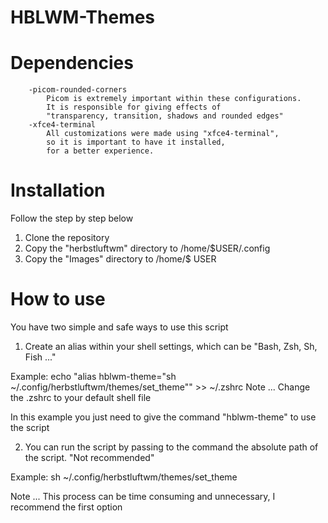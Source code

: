 # HBLWM-Themes

# Dependencies

        -picom-rounded-corners
            Picom is extremely important within these configurations. 
            It is responsible for giving effects of 
            "transparency, transition, shadows and rounded edges"
        -xfce4-terminal
            All customizations were made using "xfce4-terminal", 
            so it is important to have it installed, 
            for a better experience.
            
# Installation

Follow the step by step below


1) Clone the repository
2) Copy the "herbstluftwm" directory to /home/$USER/.config
3) Copy the "Images" directory to /home/$ USER


# How to use

You have two simple and safe ways to use this script

1) Create an alias within your shell settings, which can be "Bash, Zsh, Sh, Fish ..."

Example: echo "alias hblwm-theme="sh ~/.config/herbstluftwm/themes/set_theme"" >> ~/.zshrc 
Note ... Change the .zshrc to your default shell file

In this example you just need to give the command "hblwm-theme" to use the script

2) You can run the script by passing to the command the absolute path of the script. "Not recommended"

Example: sh ~/.config/herbstluftwm/themes/set_theme

Note ... This process can be time consuming and unnecessary, I recommend the first option